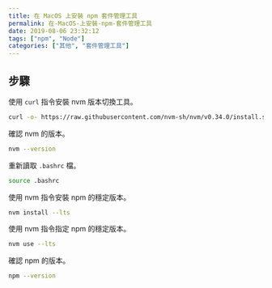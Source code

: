 ```yaml
---
title: 在 MacOS 上安裝 npm 套件管理工具
permalink: 在-MacOS-上安裝-npm-套件管理工具
date: 2019-08-06 23:32:12
tags: ["npm", "Node"]
categories: ["其他", "套件管理工具"]
---
```


## 步驟

使用 `curl` 指令安裝 nvm 版本切換工具。

```BASH
curl -o- https://raw.githubusercontent.com/nvm-sh/nvm/v0.34.0/install.sh | bash
```

確認 nvm 的版本。

```BASH
nvm --version
```

重新讀取 `.bashrc` 檔。

```BASH
source .bashrc
```

使用 nvm 指令安裝 npm 的穩定版本。

```BASH
nvm install --lts
```

使用 nvm 指令指定 npm 的穩定版本。

```BASH
nvm use --lts
```

確認 npm 的版本。

```BASH
npm --version
```
